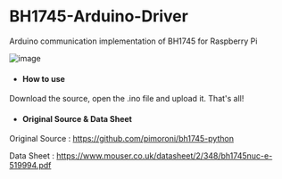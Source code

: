 # BH1745-Arduino-Driver
Arduino communication implementation of BH1745 for Raspberry Pi

![image](https://github.com/zzanyoung/BH1745-Arduino-Driver/assets/53194702/24d40193-7e42-4a2a-9b52-55c8a2bf6c31)

- #### How to use

Download the source, open the .ino file and upload it. That's all!


- #### Original Source & Data Sheet

Original Source : https://github.com/pimoroni/bh1745-python

Data Sheet : https://www.mouser.co.uk/datasheet/2/348/bh1745nuc-e-519994.pdf



